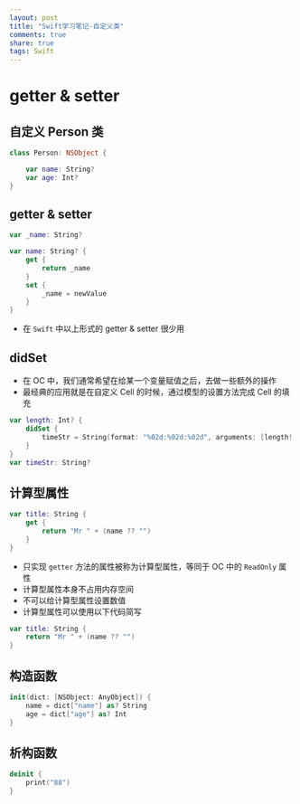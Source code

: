 ```yaml
---
layout: post
title: "Swift学习笔记-自定义类"
comments: true
share: true
tags: Swift
---
```


# getter & setter

## 自定义 Person 类

```swift
class Person: NSObject {

    var name: String?
    var age: Int?
}
```

## getter & setter

```swift
var _name: String?

var name: String? {
    get {
        return _name
    }
    set {
        _name = newValue
    }
}
```

* 在 `Swift` 中以上形式的 getter & setter 很少用

## didSet

* 在 OC 中，我们通常希望在给某一个变量赋值之后，去做一些额外的操作
* 最经典的应用就是在自定义 Cell 的时候，通过模型的设置方法完成 Cell 的填充

```swift
var length: Int? {
    didSet {
        timeStr = String(format: "%02d:%02d:%02d", arguments: [length! / 3600, (length! % 3600) / 60, length! % 60])
    }
}
var timeStr: String?
```

## 计算型属性

```swift
var title: String {
    get {
        return "Mr " + (name ?? "")
    }
}
```

* 只实现 `getter` 方法的属性被称为计算型属性，等同于 OC 中的 `ReadOnly` 属性
* 计算型属性本身不占用内存空间
* 不可以给计算型属性设置数值
* 计算型属性可以使用以下代码简写

```swift
var title: String {
    return "Mr " + (name ?? "")
}
```

## 构造函数

```swift
init(dict: [NSObject: AnyObject]) {
    name = dict["name"] as? String
    age = dict["age"] as? Int
}
```

## 析构函数

```swift
deinit {
    print("88")
}
```

